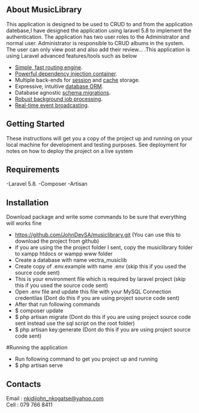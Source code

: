 ## About MusicLibrary

This application is designed to be used to CRUD to and from the application datebase,I have designed the application using laravel 5.8
to implement the authentication. The application has two user roles to the Administrator and normal user. Administrator is responsible to 
CRUD albums in the system. The user can only view post and also add their review... .This application is using Laravel advanced features/tools
such as below

- [Simple, fast routing engine](https://laravel.com/docs/routing).
- [Powerful dependency injection container](https://laravel.com/docs/container).
- Multiple back-ends for [session](https://laravel.com/docs/session) and [cache](https://laravel.com/docs/cache) storage.
- Expressive, intuitive [database ORM](https://laravel.com/docs/eloquent).
- Database agnostic [schema migrations](https://laravel.com/docs/migrations).
- [Robust background job processing](https://laravel.com/docs/queues).
- [Real-time event broadcasting](https://laravel.com/docs/broadcasting).

## Getting Started

These instructions will get you a copy of the project up and running on your local machine for development and testing purposes. See deployment for notes on how to deploy the project on a live system

## Requirements 
-Laravel 5.8.
-Composer
-Artisan

## Installation
Download package and write some commands to be sure that everything will works fine
- https://github.com/JohnDevSA/musiclibrary.git (You can use this to download the project from github)
- if you are using the  the project folder I sent, copy the musiclibrary folder to xampp htdocs or wampp www folder
- Create a database with name  vectra_musiclib 
- Create copy of .env.example with name .env (skip this if you used the source code sent)
- This is your environment file which is required by laravel project (skip this if you used the source code sent)
- Open .env file and update this file with your MySQL Connection credentilas (Dont do this if you are using project source code sent)
- After that run following commands
- $ composer update
- $ php artisan migrate (Dont do this if you are using project source code sent instead  use the sql script  on the root folder)
- $ php artisan key:generate (Dont do this if you are using project source code sent)

#Running the application
- Run following command to get you project up and running
- $ php artisan serve

## Contacts
Email : nkidijohn_nkogatse@yahoo.com   
Cell : 079 766 8411 
